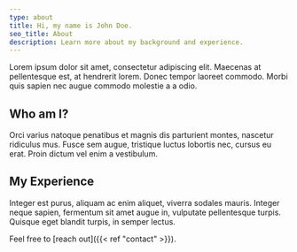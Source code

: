 ```yaml
---
type: about
title: Hi, my name is John Doe.
seo_title: About
description: Learn more about my background and experience.
---
```


Lorem ipsum dolor sit amet, consectetur adipiscing elit. Maecenas at pellentesque est, at hendrerit lorem. Donec tempor laoreet commodo. Morbi quis sapien nec augue commodo molestie a a odio.

## Who am I?

Orci varius natoque penatibus et magnis dis parturient montes, nascetur ridiculus mus. Fusce sem augue, tristique luctus lobortis nec, cursus eu erat. Proin dictum vel enim a vestibulum.

## My Experience

Integer est purus, aliquam ac enim aliquet, viverra sodales mauris. Integer neque sapien, fermentum sit amet augue in, vulputate pellentesque turpis. Quisque eget blandit turpis, in semper lectus.

Feel free to [reach out]({{< ref "contact" >}}).